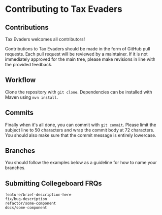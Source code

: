 # Contributing to Tax Evaders

## Contributions

Tax Evaders welcomes all contributors!

Contributions to Tax Evaders should be made in the form of GitHub pull requests. Each pull request will
be reviewed by a maintainer. If it is not immediately approved for the main tree, please make revisions
in line with the provided feedback.

## Workflow

Clone the repository with `git clone`. Dependencies can be installed with Maven using `mvn install`.

## Commits

Finally when it's all done, you can commit with `git commit`. Please limit the subject line to 50 characters and wrap the commit body at 72 characters. 
You should also make sure that the commit message is entirely lowercase. 

## Branches

You should follow the examples below as a guideline for how to name your branches.

## Submitting Collegeboard FRQs



```
feature/brief-description-here
fix/bug-description
refactor/some-component
docs/some-component
```
